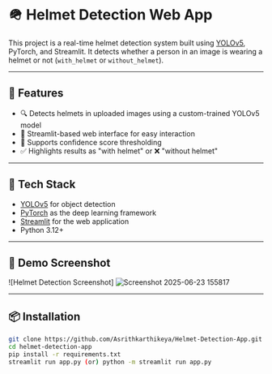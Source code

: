 # 🪖 Helmet Detection Web App

This project is a real-time helmet detection system built using [YOLOv5](https://github.com/ultralytics/yolov5), PyTorch, and Streamlit. It detects whether a person in an image is wearing a helmet or not (`with_helmet` or `without_helmet`).

---

## 🚀 Features

- 🔍 Detects helmets in uploaded images using a custom-trained YOLOv5 model
- 🎨 Streamlit-based web interface for easy interaction
- 🧠 Supports confidence score thresholding
- ✅ Highlights results as "with helmet" or ❌ "without helmet"

---

## 🧰 Tech Stack

- [YOLOv5](https://github.com/ultralytics/yolov5) for object detection
- [PyTorch](https://pytorch.org/) as the deep learning framework
- [Streamlit](https://streamlit.io/) for the web application
- Python 3.12+

---

## 📸 Demo Screenshot

![Helmet Detection Screenshot]
![Screenshot 2025-06-23 155817](https://github.com/user-attachments/assets/cfe619b6-5d75-43fc-bacf-c6c59589beb6)


<!-- Optional: Replace with your own screenshot -->

---

## 📦 Installation

```bash
git clone https://github.com/Asrithkarthikeya/Helmet-Detection-App.git
cd helmet-detection-app
pip install -r requirements.txt
streamlit run app.py (or) python -m streamlit run app.py
